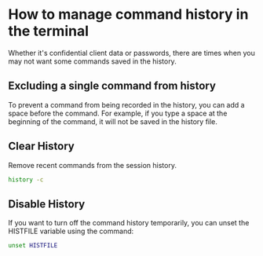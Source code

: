 # How to manage command history in the terminal
Whether it's confidential client data or passwords, there are times when you may not want some commands saved in the history.

## Excluding a single command from history
To prevent a command from being recorded in the history, you can add a space before the command. For example, if you type a space at the beginning of the command, it will not be saved in the history file.

## Clear History
Remove recent commands from the session history.
```bash
history -c
```

## Disable History
If you want to turn off the command history temporarily, you can unset the HISTFILE variable using the command:
```bash
unset HISTFILE
```
